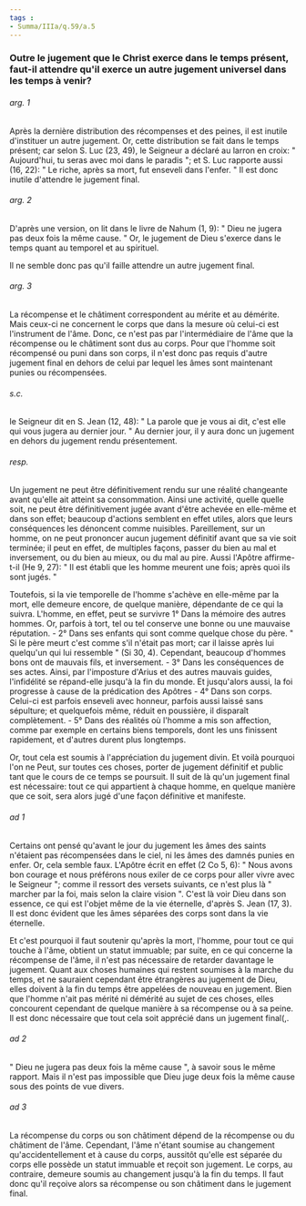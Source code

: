 ```yaml
---
tags : 
- Summa/IIIa/q.59/a.5
---
```


### Outre le jugement que le Christ exerce dans le temps présent, faut-il attendre qu'il exerce un autre jugement universel dans les temps à venir?

###### arg. 1
Après la dernière distribution des récompenses et des peines, il est inutile d'instituer un autre jugement. Or, cette distribution se fait dans le temps présent; car selon S. Luc (23, 49), le Seigneur a déclaré au larron en croix: " Aujourd'hui, tu seras avec moi dans le paradis "; et S. Luc rapporte aussi (16, 22): " Le riche, après sa mort, fut enseveli dans l'enfer. " Il est donc inutile d'attendre le jugement final. 

###### arg. 2
D'après une version, on lit dans le livre de Nahum (1, 9): " Dieu ne jugera pas deux fois la même cause. " Or, le jugement de Dieu s'exerce dans le temps quant au temporel et au spirituel. 

Il ne semble donc pas qu'il faille attendre un autre jugement final. 

###### arg. 3
La récompense et le châtiment correspondent au mérite et au démérite. Mais ceux-ci ne concernent le corps que dans la mesure où celui-ci est l'instrument de l'âme. Donc, ce n'est pas par l'intermédiaire de l'âme que la récompense ou le châtiment sont dus au corps. Pour que l'homme soit récompensé ou puni dans son corps, il n'est donc pas requis d'autre jugement final en dehors de celui par lequel les âmes sont maintenant punies ou récompensées. 

###### s.c.
le Seigneur dit en S. Jean (12, 48): " La parole que je vous ai dit, c'est elle qui vous jugera au dernier jour. " Au dernier jour, il y aura donc un jugement en dehors du jugement rendu présentement. 

###### resp.
Un jugement ne peut être définitivement rendu sur une réalité changeante avant qu'elle ait atteint sa consommation. Ainsi une activité, quelle quelle soit, ne peut être définitivement jugée avant d'être achevée en elle-même et dans son effet; beaucoup d'actions semblent en effet utiles, alors que leurs conséquences les dénoncent comme nuisibles. Pareillement, sur un homme, on ne peut prononcer aucun jugement définitif avant que sa vie soit terminée; il peut en effet, de multiples façons, passer du bien au mal et inversement, ou du bien au mieux, ou du mal au pire. Aussi l'Apôtre affirme-t-il (He 9, 27): " Il est établi que les homme meurent une fois; après quoi ils sont jugés. " 

Toutefois, si la vie temporelle de l'homme s'achève en elle-même par la mort, elle demeure encore, de quelque manière, dépendante de ce qui la suivra. L'homme, en effet, peut se survivre 1° Dans la mémoire des autres hommes. Or, parfois à tort, tel ou tel conserve une bonne ou une mauvaise réputation. - 2° Dans ses enfants qui sont comme quelque chose du père. " Si le père meurt c'est comme s'il n'était pas mort; car il laisse après lui quelqu'un qui lui ressemble " (Si 30, 4). Cependant, beaucoup d'hommes bons ont de mauvais fils, et inversement. - 3° Dans les conséquences de ses actes. Ainsi, par l'imposture d'Arius et des autres mauvais guides, l'infidélité se répand-elle jusqu'à la fin du monde. Et jusqu'alors aussi, la foi progresse à cause de la prédication des Apôtres - 4° Dans son corps. Celui-ci est parfois enseveli avec honneur, parfois aussi laissé sans sépulture; et quelquefois même, réduit en poussière, il disparaît complètement. - 5° Dans des réalités où l'homme a mis son affection, comme par exemple en certains biens temporels, dont les uns finissent rapidement, et d'autres durent plus longtemps. 

Or, tout cela est soumis à l'appréciation du jugement divin. Et voilà pourquoi l'on ne Peut, sur toutes ces choses, porter de jugement définitif et public tant que le cours de ce temps se poursuit. Il suit de là qu'un jugement final est nécessaire: tout ce qui appartient à chaque homme, en quelque manière que ce soit, sera alors jugé d'une façon définitive et manifeste. 

###### ad 1
Certains ont pensé qu'avant le jour du jugement les âmes des saints n'étaient pas récompensées dans le ciel, ni les âmes des damnés punies en enfer. Or, cela semble faux. L'Apôtre écrit en effet (2 Co 5, 6): " Nous avons bon courage et nous préférons nous exiler de ce corps pour aller vivre avec le Seigneur "; comme il ressort des versets suivants, ce n'est plus là " marcher par la foi, mais selon la claire vision ". C'est là voir Dieu dans son essence, ce qui est l'objet même de la vie éternelle, d'après S. Jean (17, 3). Il est donc évident que les âmes séparées des corps sont dans la vie éternelle. 

Et c'est pourquoi il faut soutenir qu'après la mort, l'homme, pour tout ce qui touche à l'âme, obtient un statut immuable; par suite, en ce qui concerne la récompense de l'âme, il n'est pas nécessaire de retarder davantage le jugement. Quant aux choses humaines qui restent soumises à la marche du temps, et ne sauraient cependant être étrangères au jugement de Dieu, elles doivent à la fin du temps être appelées de nouveau en jugement. Bien que l'homme n'ait pas mérité ni démérité au sujet de ces choses, elles concourent cependant de quelque manière à sa récompense ou à sa peine. Il est donc nécessaire que tout cela soit apprécié dans un jugement final(,. 

###### ad 2
" Dieu ne jugera pas deux fois la même cause ", à savoir sous le même rapport. Mais il n'est pas impossible que Dieu juge deux fois la même cause sous des points de vue divers. 

###### ad 3
La récompense du corps ou son châtiment dépend de la récompense ou du châtiment de l'âme. Cependant, l'âme n'étant soumise au changement qu'accidentellement et à cause du corps, aussitôt qu'elle est séparée du corps elle possède un statut immuable et reçoit son jugement. Le corps, au contraire, demeure soumis au changement jusqu'à la fin du temps. Il faut donc qu'il reçoive alors sa récompense ou son châtiment dans le jugement final. 

